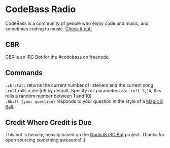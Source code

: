 # CodeBass Radio

CodeBass is a community of people who enjoy code and music, and sometimes coding to music. [Check it out!][codebass]

## CBR
CBR is an IRC Bot for the #codebass on freenode

## Commands
`.cbrstats` returns the current number of listeners and the current song
<br/>`.roll` rolls a die (d6 by default. Specify roll parameters as: `.roll 1,10`, this rolls a random number between 1 and 10)
<br/>`.8ball {your question}` responds to your question in the style of a [Magic 8 Ball][eightball].

## Credit Where Credit is Due

This bot is heavily, heavily based on the [NodeJS IRC Bot][nodebot] project. Thanks for open sourcing something awesome! :)

[codebass]: http://www.codebassradio.net
[nodebot]: https://github.com/michaelowens/NodeJS-IRC-Bot
[eightball]: http://en.wikipedia.org/wiki/Magic_8_ball
